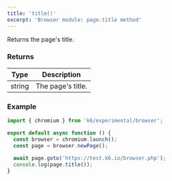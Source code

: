 ```yaml
---
title: 'title()'
excerpt: 'Browser module: page.title method'
---
```


Returns the page's title.

### Returns

| Type | Description                                       |
|------|---------------------------------------------------|
| string | The page's title. |

### Example

<CodeGroup labels={[]}>

```javascript
import { chromium } from 'k6/experimental/browser';

export default async function () {
  const browser = chromium.launch();
  const page = browser.newPage();
  
  await page.goto('https://test.k6.io/browser.php');
  console.log(page.title());
}
```

</CodeGroup>